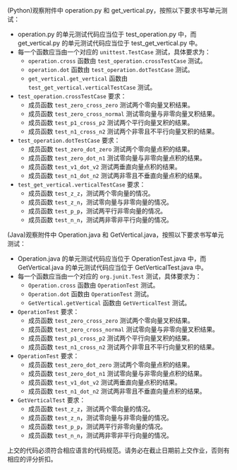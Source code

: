 (Python)观察附件中 operation.py 和 get_vertical.py，按照以下要求书写单元测试：

*   operation.py 的单元测试代码应当位于 test_operation.py 中，而 get_vertical.py 的单元测试代码应当位于 test_get_vertical.py 中。
*   每一个函数应当由一个对应的 <code>unittest.TestCase</code> 测试，具体要求为：
    -   <code>operation.cross</code> 函数由 <code>test_operation.crossTestCase</code> 测试。
    -   <code>operation.dot</code> 函数由 <code>test_operation.dotTestCase</code> 测试。
    -   <code>get_vertical.get_vertical</code> 函数由 <code>test_get_vertical.verticalTestCase</code> 测试。
*   <code>test_operation.crossTestCase</code> 要求：
    -   成员函数 <code>test_zero_cross_zero</code> 测试两个零向量叉积结果。
    -   成员函数 <code>test_zero_cross_normal</code> 测试零向量与非零向量叉积结果。
    -   成员函数 <code>test_p1_cross_p2</code> 测试两个平行向量叉积的结果。
    -   成员函数 <code>test_n1_cross_n2</code> 测试两个非零且不平行向量叉积的结果。
*   <code>test_operation.dotTestCase</code> 要求：
    -   成员函数 <code>test_zero_dot_zero</code> 测试两个零向量点积的结果。
    -   成员函数 <code>test_zero_dot_n1</code> 测试零向量与非零向量点积的结果。
    -   成员函数 <code>test_v1_dot_v2</code> 测试两垂直向量点积的结果。
    -   成员函数 <code>test_n1_dot_n2</code> 测试两非零且不垂直向量点积的结果。
*   <code>test_get_vertical.verticalTestCase</code> 要求：
    -   成员函数 <code>test_z_z</code>，测试两个零向量的情况。
    -   成员函数 <code>test_z_n</code>，测试零向量与非零向量的情况。
    -   成员函数 <code>test_p_p</code>，测试两平行非零向量的情况。
    -   成员函数 <code>test_n_n</code>，测试两非零非平行向量的情况。

(Java)观察附件中 Operation.java 和 GetVertical.java，按照以下要求书写单元测试：

*   Operation.java 的单元测试代码应当位于 OperationTest.java 中，而 GetVertical.java 的单元测试代码应当位于 GetVerticalTest.java 中。
*   每一个函数应当由一个对应的 <code>org.junit.Test</code> 测试，具体要求为：
    -   <code>Operation.cross</code> 函数由 <code>OperationTest</code> 测试。
    -   <code>Operation.dot</code> 函数由 <code>OperationTest</code> 测试。
    -   <code>GetVertical.getVertical</code> 函数由 <code>GetVerticalTest</code> 测试。
*   <code>OperationTest</code> 要求：
    -   成员函数 <code>test_zero_cross_zero</code> 测试两个零向量叉积结果。
    -   成员函数 <code>test_zero_cross_normal</code> 测试零向量与非零向量叉积结果。
    -   成员函数 <code>test_p1_cross_p2</code> 测试两个平行向量叉积的结果。
    -   成员函数 <code>test_n1_cross_n2</code> 测试两个非零且不平行向量叉积的结果。
*   <code>OperationTest</code> 要求：
    -   成员函数 <code>test_zero_dot_zero</code> 测试两个零向量点积的结果。
    -   成员函数 <code>test_zero_dot_n1</code> 测试零向量与非零向量点积的结果。
    -   成员函数 <code>test_v1_dot_v2</code> 测试两垂直向量点积的结果。
    -   成员函数 <code>test_n1_dot_n2</code> 测试两非零且不垂直向量点积的结果。
*   <code>GetVerticalTest</code> 要求：
    -   成员函数 <code>test_z_z</code>，测试两个零向量的情况。
    -   成员函数 <code>test_z_n</code>，测试零向量与非零向量的情况。
    -   成员函数 <code>test_p_p</code>，测试两平行非零向量的情况。
    -   成员函数 <code>test_n_n</code>，测试两非零非平行向量的情况。

上交的代码必须符合相应语言的代码规范。请务必在截止日期前上交作业，否则有相应的评分折扣。
